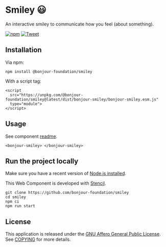 # Smiley 😃

An interactive smiley to communicate how you feel (about something).

[![npm](https://img.shields.io/npm/v/@bonjour-foundation/smiley/latest.svg)](https://www.npmjs.com/package/@bonjour-foundation/smiley) [![Tweet](https://img.shields.io/twitter/url?url=https%3A%2F%2Fdeckdeckgo.com)](https://twitter.com/intent/tweet?url=https%3A%2F%2Fbonjour.help&text=An%20interactive%20smiley%20to%20communicate%20how%20you%20feel%20(about%20something).%20)

## Installation

Via npm:

```
npm install @bonjour-foundation/smiley
```

With a script tag:

```
<script
  src="https://unpkg.com/@bonjour-foundation/smiley@latest/dist/bonjour-smiley/bonjour-smiley.esm.js"
  type="module">
</script>
```

## Usage

See component [readme](src/components/smiley/readme.md).

```
<bonjour-smiley> </bonjour-smiley>
```

## Run the project locally

Make sure you have a recent version of [Node.js installed](https://nodejs.org/en/).

This Web Component is developed with [Stencil](https://stenciljs.com/).

```
git clone https://github.com/bonjour-foundation/smiley
cd smiley
npm ci
npm run start
```

## License

This application is released under the [GNU Affero General Public License](LICENSE). See [COPYING](./COPYING) for more details.
